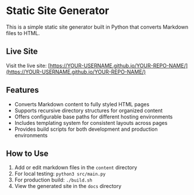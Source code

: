 # Static Site Generator

This is a simple static site generator built in Python that converts Markdown files to HTML.

## Live Site

Visit the live site: [https://YOUR-USERNAME.github.io/YOUR-REPO-NAME/](https://YOUR-USERNAME.github.io/YOUR-REPO-NAME/)

## Features

- Converts Markdown content to fully styled HTML pages
- Supports recursive directory structures for organized content
- Offers configurable base paths for different hosting environments
- Includes templating system for consistent layouts across pages
- Provides build scripts for both development and production environments

## How to Use

1. Add or edit markdown files in the `content` directory
2. For local testing: `python3 src/main.py`
3. For production build: `./build.sh`
4. View the generated site in the `docs` directory
